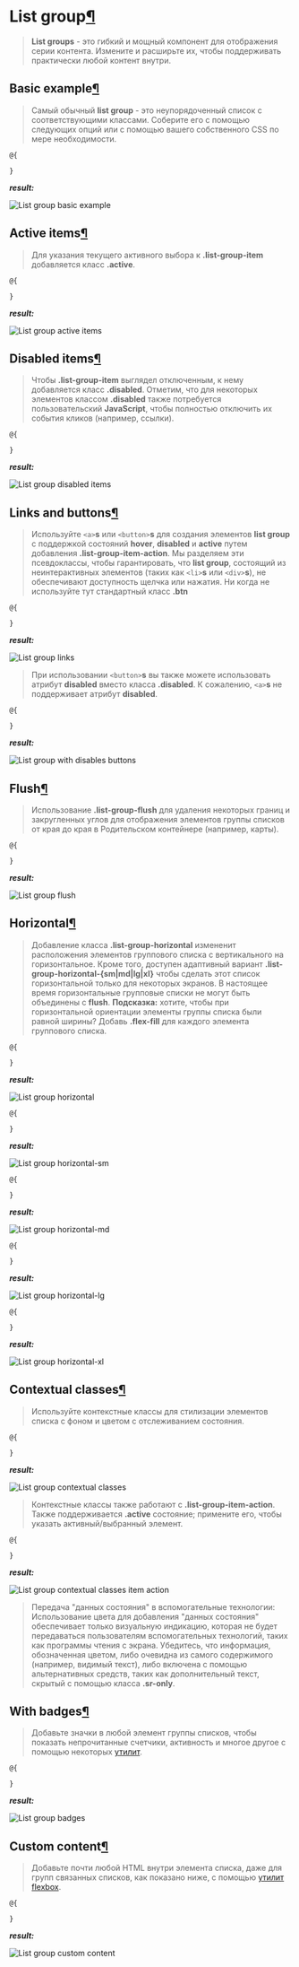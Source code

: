 # List group[¶](https://getbootstrap.com/docs/4.3/components/list-group/)

> **List groups** - это гибкий и мощный компонент для отображения серии контента. Измените и расширьте их, чтобы поддерживать практически любой контент внутри.

## Basic example[¶](https://getbootstrap.com/docs/4.3/components/list-group/#basic-example)

> Самый обычный **list group** - это неупорядоченный список с соответствующими классами.
Соберите его с помощью следующих опций или с помощью вашего собственного CSS по мере необходимости.

```cshtml
@{

}
```

***result:***

![List group basic example](../demo/list-group-basic-example-demo.jpg)

## Active items[¶](https://getbootstrap.com/docs/4.3/components/list-group/#active-items)

> Для указания текущего активного выбора к **.list-group-item** добавляется класс **.active**.

```cshtml
@{

}
```

***result:***

![List group active items](../demo/list-group-active-items-demo.jpg)

## Disabled items[¶](https://getbootstrap.com/docs/4.3/components/list-group/#disabled-items)

> Чтобы **.list-group-item** выглядел отключенным, к нему добавляется класс **.disabled**.
Отметим, что для некоторых элементов классом **.disabled** также потребуется пользовательский **JavaScript**, чтобы полностью отключить их события кликов (например, ссылки).

```cshtml
@{

}
```

***result:***

![List group disabled items](../demo/list-group-disabled-items-demo.jpg)

## Links and buttons[¶](https://getbootstrap.com/docs/4.3/components/list-group/#links-and-buttons)

> Используйте `<a>`**s** или `<button>`**s** для создания элементов **list group** с поддержкой состояний **hover**, **disabled** и **active** путем добавления **.list-group-item-action**.
Мы разделяем эти псевдоклассы, чтобы гарантировать, что **list group**, состоящий из неинтерактивных элементов (таких как `<li>`**s** или `<div>`**s**), не обеспечивают доступность щелчка или нажатия.
Ни когда не используйте тут стандартный класс **.btn**

```cshtml
@{

}
```

***result:***

![List group links](../demo/list-group-links-demo.jpg)

> При использовании `<button>`**s** вы также можете использовать атрибут **disabled** вместо класса **.disabled**. К сожалению, `<a>`**s** не поддерживает атрибут **disabled**.

```cshtml
@{

}
```

***result:***

![List group with disables buttons](../demo/list-group-disables-buttons-demo.jpg)

## Flush[¶](https://getbootstrap.com/docs/4.3/components/list-group/#flush)

> Использование **.list-group-flush** для удаления некоторых границ и закругленных углов для отображения элементов группы списков от края до края в Родительском контейнере (например, карты).

```cshtml
@{

}
```

***result:***

![List group flush](../demo/list-group-flush-demo.jpg)

## Horizontal[¶](https://getbootstrap.com/docs/4.3/components/list-group/#horizontal)

> Добавление класса **.list-group-horizontal** измененит расположения элементов группового списка с вертикального на горизонтальное.
Кроме того, доступен адаптивный вариант **.list-group-horizontal-{sm|md|lg|xl}** чтобы сделать этот список горизонтальной только для некоторых экранов.
В настоящее время горизонтальные групповые списки не могут быть объединены с **flush**.
**Подсказка:** хотите, чтобы при горизонтальной ориентации элементы группы списка были равной ширины? Добавь **.flex-fill** для каждого элемента группового списка.

```cshtml
@{

}
```

***result:***

![List group horizontal](../demo/list-group-horizontal-demo.jpg)

```cshtml
@{

}
```

***result:***

![List group horizontal-sm](../demo/list-group-horizontal-sm-demo.jpg)


```cshtml
@{

}
```

***result:***

![List group horizontal-md](../demo/list-group-horizontal-md-demo.jpg)

```cshtml
@{

}
```

***result:***

![List group horizontal-lg](../demo/list-group-horizontal-lg-demo.jpg)

```cshtml
@{

}
```

***result:***

![List group horizontal-xl](../demo/list-group-horizontal-xl-demo.jpg)

## Contextual classes[¶](https://getbootstrap.com/docs/4.3/components/list-group/#contextual-classes)

> Используйте контекстные классы для стилизации элементов списка с фоном и цветом с отслеживанием состояния.

```cshtml
@{

}
```

***result:***

![List group contextual classes](../demo/list-group-contextual-classes-demo.jpg)

> Контекстные классы также работают с **.list-group-item-action**.
Также поддерживается **.active** состояние; примените его, чтобы указать активный/выбранный элемент.

```cshtml
@{

}
```

***result:***

![List group contextual classes item action](../demo/list-group-contextual-classes-item-action-demo.jpg)

> Передача "данных состояния" в вспомогательные технологии:
Использование цвета для добавления "данных состояния" обеспечивает только визуальную индикацию, которая не будет передаваться пользователям вспомогательных технологий, таких как программы чтения с экрана.
Убедитесь, что информация, обозначенная цветом, либо очевидна из самого содержимого (например, видимый текст), либо включена с помощью альтернативных средств, таких как дополнительный текст, скрытый с помощью класса **.sr-only**.

## With badges[¶](https://getbootstrap.com/docs/4.3/components/list-group/#with-badges)

> Добавьте значки в любой элемент группы списков, чтобы показать непрочитанные счетчики, активность и многое другое с помощью некоторых [утилит](https://getbootstrap.com/docs/4.3/utilities/flex/).

```cshtml
@{

}
```

***result:***

![List group badges](../demo/list-group-badges-demo.jpg)

## Custom content[¶](https://getbootstrap.com/docs/4.3/components/list-group/#custom-content)

> Добавьте почти любой HTML внутри элемента списка, даже для групп связанных списков, как показано ниже, с помощью [утилит flexbox](https://getbootstrap.com/docs/4.3/utilities/flex/).

```cshtml
@{

}
```

***result:***

![List group custom content](../demo/list-group-custom-content-demo.jpg)
